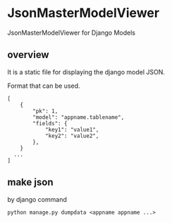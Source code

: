 JsonMasterModelViewer
=====================

JsonMasterModelViewer for Django Models


overview
------
It is a static file for displaying the django model JSON.

Format that can be used.

    [
        {
            "pk": 1, 
            "model": "appname.tablename", 
            "fields": {
                "key1": "value1", 
                "key2": "value2", 
            },
        }
      ...
    ]


make json
------
by django command

    python manage.py dumpdata <appname appname ...>
